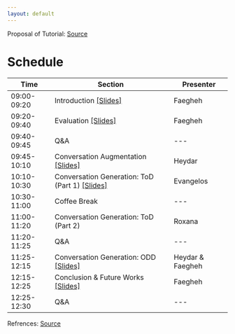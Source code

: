 ```yaml
---
layout: default
---
```


Proposal of Tutorial: [Source](./src/DAConvAI_proposal_CIKM2023.pdf)

# Schedule

| Time  | Section | Presenter | 
| ------------- | ------------- | ------------- |
| 09:00-09:20  | Introduction [[Slides]](./src/CIKM2023-ConvAug-Introduction.pdf) | Faegheh |
| 09:20-09:40  | Evaluation [[Slides]](./src/CIKM2023-ConvAug-Evaluation.pdf) | Faegheh |
| 09:40-09:45  | Q&A  | --- |
| 09:45-10:10  | Conversation Augmentation [[Slides]](./src/CIKM2023-ConvAug-Augmentation.pdf) | Heydar |
| 10:10-10:30  | Conversation Generation: ToD (Part 1) [[Slides]](./src/CIKM2023-ConvAug-ToD.pdf)  | Evangelos |
| 10:30-11:00  | Coffee Break | --- |
| 11:00-11:20  | Conversation Generation: ToD (Part 2) | Roxana |
| 11:20-11:25  | Q&A  | --- |
| 11:25-12:15  | Conversation Generation: ODD [[Slides]](./src/CIKM2023-ConvAug-ODD.pdf) | Heydar & Faegheh |
| 12:15-12:25  | Conclusion & Future Works [[Slides]](./src/CIKM2023-ConvAug-Future.pdf) | Faegheh |
| 12:25-12:30  | Q&A  | --- |

Refrences: [Source](./src/CIKM2023-refs.pdf)

